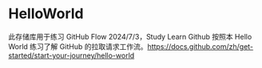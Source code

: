 # HelloWorld
此存储库用于练习 GitHub Flow
2024/7/3，Study Learn Github
按照本 Hello World 练习了解 GitHub 的拉取请求工作流。https://docs.github.com/zh/get-started/start-your-journey/hello-world
